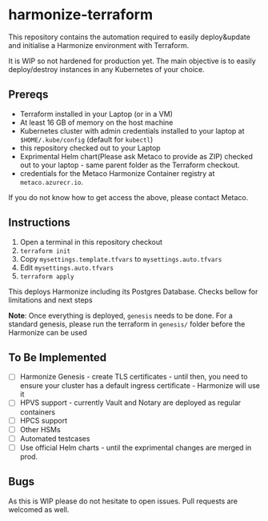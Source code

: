 # harmonize-terraform

This repository contains the automation required to easily deploy&update and initialise a Harmonize environment with Terraform.

It is WIP so not hardened for production yet. The main objective is to easily deploy/destroy instances in any Kubernetes of your choice.

## Prereqs

- Terraform installed in your Laptop (or in a VM)
- At least 16 GB of memory on the host machine
- Kubernetes cluster with admin credentials installed to your laptop at `$HOME/.kube/config` (default for `kubectl`)
- this repository checked out to your Laptop
- Exprimental Helm chart(Please ask Metaco to provide as ZIP) checked out to your laptop - same parent folder as the Terraform checkout.
- credentials for the Metaco Harmonize Container registry at `metaco.azurecr.io`.

If you do not know how to get access the above, please contact Metaco.

## Instructions

1. Open a terminal in this repository checkout
2. `terraform init`
3. Copy  `mysettings.template.tfvars` to `mysettings.auto.tfvars`
4. Edit `mysettings.auto.tfvars`
5. `terraform apply`

This deploys Harmonize including its Postgres Database. Checks bellow for limitations and next steps

**Note**: Once everything is deployed, `genesis` needs to be done. For a standard genesis, please run the terraform in `genesis/` folder before the Harmonize can be used

## To Be Implemented

- [ ] Harmonize Genesis - create TLS certificates - until then, you need to ensure your cluster has a default ingress certificate - Harmonize will use it
- [ ] HPVS support - currently Vault and Notary are deployed as regular containers
- [ ] HPCS support
- [ ] Other HSMs
- [ ] Automated testcases
- [ ] Use official Helm charts - until the exprimental changes are merged in prod.

## Bugs

As this is WIP please do not hesitate to open issues. Pull requests are welcomed as well.
